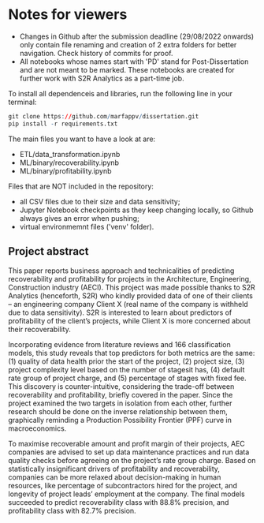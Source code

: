 # Notes for viewers

* Changes in Github after the submission deadline (29/08/2022 onwards) only contain file renaming and creation of 2 extra folders for better navigation. Check history of commits for proof.
* All notebooks whose names start with 'PD' stand for Post-Dissertation and are not meant to be marked. These notebooks are created for further work with S2R Analytics as a part-time job.

To install all dependenceis and libraries, run the following line in your terminal:
```r
git clone https://github.com/marfappv/dissertation.git
pip install -r requirements.txt
```

The main files you want to have a look at are:
* ETL/data_transformation.ipynb
* ML/binary/recoverability.ipynb
* ML/binary/profitability.ipynb

Files that are NOT included in the repository:
* all CSV files due to their size and data sensitivity;
* Jupyter Notebook checkpoints as they keep changing locally, so Github always gives an error when pushing;
* virtual environmemnt files ('venv' folder).

## Project abstract

This paper reports business approach and technicalities of predicting recoverability and profitability for projects in the Architecture, Engineering, Construction industry (AECI). This project was made possible thanks to S2R Analytics (henceforth, S2R) who kindly provided data of one of their clients – an engineering company Client X (real name of the company is withheld due to data sensitivity). S2R is interested to learn about predictors of profitability of the client’s projects, while Client X is more concerned about their recoverability. 

Incorporating evidence from literature reviews and 166 classification models, this study reveals that top predictors for both metrics are the same: (1) quality of data health prior the start of the project, (2) project size, (3) project complexity level based on the number of stagesit has, (4) default rate group of project charge, and (5) percentage of stages with fixed fee. This discovery is counter-intuitive, considering the trade-off between recoverability and profitability, briefly covered in the paper. Since the project examined the two targets in isolation from each other, further research should be done on the inverse relationship between them, graphically reminding a Production Possibility Frontier (PPF) curve in macroeconomics.

To maximise recoverable amount and profit margin of their projects, AEC companies are advised to set up data maintenance practices and run data quality checks before agreeing on the project’s rate group charge. Based on statistically insignificant drivers of profitability and recoverability, companies can be more relaxed about decision-making in human resources, like percentage of subcontractors hired for the project, and longevity of project leads’ employment at the company. The final models succeeded to predict recoverability class with 88.8% precision, and profitability class with 82.7% precision.
